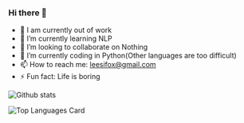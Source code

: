 ### Hi there 👋

<!--
**orangetwo/orangetwo** is a ✨ _special_ ✨ repository because its `README.md` (this file) appears on your GitHub profile.

Here are some ideas to get you started:
-->
- 🔭 I am currently out of work
- 🌱 I’m currently learning NLP
- 👯 I’m looking to collaborate on Nothing
- 🤔 I’m currently coding in Python(Other languages are too difficult)
- 📫 How to reach me: leesifox@gmail.com
- ⚡ Fun fact: Life is boring



![Github stats](https://github-readme-stats.vercel.app/api?username=orangetwo&theme=gruvbox&show_icons=true&count_private=true)



![Top Languages Card](https://github-readme-stats.vercel.app/api/top-langs/?username=orangetwo&layout=compact)